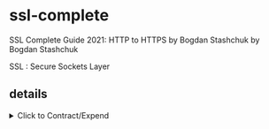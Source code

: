 # ssl-complete

SSL Complete Guide 2021: HTTP to HTTPS by Bogdan Stashchuk by Bogdan Stashchuk

SSL : Secure Sockets Layer

## details

<details>
  <summary>Click to Contract/Expend</summary>

### 7. Analyzing traffic using Wireshark

[install Wireshark](https://www.wireshark.org/)

Wireshark is a free and open-source packet analyzer.\
It is used for network troubleshooting, analysis, software and communications protocol development.

```sh
nslookup www.intagram.com

# Server:		192.168.8.1
# Address:	192.168.8.1#53

# Non-authoritative answer:
# www.intagram.com	canonical name = star.c10r.facebook.com.
# Name:	star.c10r.facebook.com
# Address: 157.240.8.18
```

But when I look up from chrome devtool, the IP is different.\
Chrome Devtool > Network > Doc > www.instagram.com > Headers \
\> Remote Address : 157.240.8.174:443

**Filtering on Wireshark**\
`ip.addr == 157.240.8.174`

### 8. TCP/IP stack by example

1. Click one of the packets
   1. Layer1 > TCP (Transmission Control Protocol)
      - Source Port : 61934 (Randomly chosen on my local)
      - Destination Port : 443
      - Flags: 0x002 (SYN) -> Flags: 0x012 (SYN, ACK) -> Flags: 0x010 (ACK)
   2. Layer2 > IP (Internet Protocal Version 4) : It has IP information
      - Source Address: 192.168.8.113
      - Destination Address: 157.240.8.174
   3. Ethernet II () : Hardware; my macaddress to destination router/network device
   4. Data (Frame 75) : Actual data

### 10. Analyzing HTTPS and TLS using Wireshark

TLS : Transport Layer Security

- TLSv1.2 Record Layer: Application Data Protocol: http-over-tls

### 13. Symmetric Key Encryption Algorithms

AES (Advanced Encryption Standard) : Symmetric
RSA (Rivest–Shamir–Adleman) : Asymmetric

DES, 3DES : Obsolete

### 14. Hashing Overview

Bashing Algorithms : One way, cannot decrypt from hashed result

- MD5 (message-digest) : 128 bit
- SHA (Secure Hash Algorithm)
  - SHA-1 : 160 bit
  - SHA-256 : 256 bit
  - SHA-512 : 512 bit
- HMAC (keyed-hash message authentication code) : Can be used with MD5 and SHA

### 15. MD5 hashing algorithm

```sh
# MD5 : 126 bit = 4 bit(16, hexadecimal) * 32 characters
touch file.txt
md5 file.txt
# MD5 (file.txt) = d41d8cd98f00b204e9800998ecf8427e

# Add "Hello world" in the file.txt
open file.txt
md5 file.txt
# MD5 (file.txt) = 3e25960a79dbc69b674cd4ec67a72c62

# Hashed result is totally differents
```

[MD5 Hash Generator](https://passwordsgenerator.net/md5-hash-generator/)

Generate Hash with text "Hello world" \
-> 3e25960a79dbc69b674cd4ec67a72c62 (Exactly same)

> It generated based on content

### 16. SHA hashing algorithm and HMAC overview

```sh
# SHA-1 Hash: 160 bit
# 4 bit(16, hexadecimal) * 40 characters
# "Hello world"
shasum file.txt
7b502c3a1f48c8609ae212cdfb639dee39673f5e  file.txt

# SHA-256 : 256 bit
# 4 bit(16, hexadecimal) * 64 characters
# "Hello world"
shasum -a 256 file.txt
64ec88ca00b268e5ba1a35678a1b5316d212f4f366b2477232534a8aeca37f3c  file.txt

# SHA-512 : 512 bit
# 4 bit(16, hexadecimal) * 128 characters
# "Hello world"
shasum -a 512 file.txt
b7f783baed8297f0db917462184ff4f08e69c2d5e5f79a942600f9725f58ce1f29c18139bf80b06c0fff2bdd34738452ecf40c488c22a7e3d80cdf6f9c1c0d47  file.txt

# SHA-512 : 512 bit
# 4 bit(16, hexadecimal) * 128 characters
# "H" -> "h", "hello world"
open file.txt
shasum -a 512 file.txt
309ecc489c12d6eb4cc40f50c902f2b4d0ed77ee511a7c7a9bcd3ca86d4cd86f989dd35bc5ff499670da34255b45b0cfd830e81f605dcf7dc5542e93ae9cd76f  file.txt
```

### 20. RSA Overview

Key length

- 1024
- 2048 (Default)
- 3072
- 4096

private key and public key have the same length

### 25. Using OpenSSL for RSA keys generation

```sh
openssl

# Generate without encryption
OpenSSL> genrsa
# Generating RSA private key, 2048 bit long modulus
# .+++
# ..................................+++
# e is 65537 (0x10001)
# -----BEGIN RSA PRIVATE KEY-----
# MIIEowIBAAKCAQEAu8YXs5gvZwU763KHRUFeqlwPy9kYCemmKWs3dOV78t9sr0oh
# ...
# X1IrZoHJ4fnfZ3WmvpyK84Rt7+lvdBuqUPm0f9aAa+QAWOdMmZjh
# -----END RSA PRIVATE KEY-----
```

```sh
# Encrypt with AES-256
OpenSSL> genrsa -aes256
# Generating RSA private key, 2048 bit long modulus
# .....................................+++
# .............................................+++
# e is 65537 (0x10001)
# Enter pass phrase:
# Verifying - Enter pass phrase:
# -----BEGIN RSA PRIVATE KEY-----
# Proc-Type: 4,ENCRYPTED
# DEK-Info: AES-256-CBC,A1C663E683A49971C8A0C74FBD0BCF7B
#
# rvFOhjonpUReerrHK21PIyHThb762DtXMfWtx1FixJTYWjvZNcfhefcdli+25L+9
# ...
# 6f0YS3Dhj4HlYfxB2L7dMKwX97mxdWZhj+HgZhF3dngvriO0amlGHLu+7kfGSLFI
# -----END RSA PRIVATE KEY-----
```

```sh
# Encrypt with DES3
OpenSSL> genrsa -des3
# Generating RSA private key, 2048 bit long modulus
# ......................................................................+++
# ...............+++
# e is 65537 (0x10001)
# Enter pass phrase:
# Verifying - Enter pass phrase:
# -----BEGIN RSA PRIVATE KEY-----
# Proc-Type: 4,ENCRYPTED
# DEK-Info: DES-EDE3-CBC,5988E5B918179DC7
# -----END RSA PRIVATE KEY-----
```

```sh
# Save rsa to the file, private.pem
OpenSSL> genrsa -aes256 -out private.pem
# Generating RSA private key, 2048 bit long modulus
# .................+++
# .............................................................................................+++
# e is 65537 (0x10001)
# Enter pass phrase for private.pem:
# Verifying - Enter pass phrase for private.pem:
```

```sh
# The public key is encoded in the private key.
# Extract the public key from private.pem out to public.pem
OpenSSL> rsa -in private.pem -outform PEM -pubout -out public.pem
# Generating RSA private key, 2048 bit long modulus
# .................+++
# .............................................................................................+++
# e is 65537 (0x10001)
# Enter pass phrase for private.pem:
# Verifying - Enter pass phrase for private.pem:
```

```sh
# Generate RSA key length 4096
genrsa 4096
```

</details>
